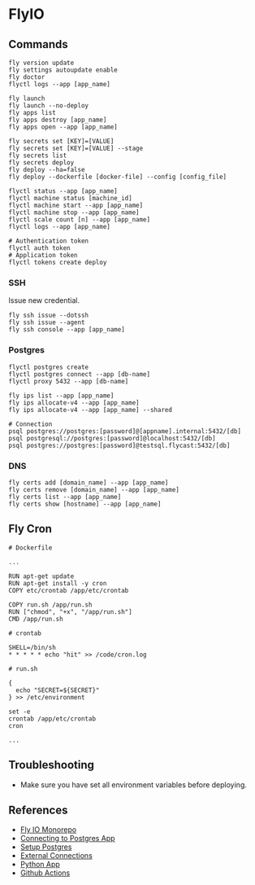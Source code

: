 # FlyIO

## Commands

```
fly version update
fly settings autoupdate enable
fly doctor
flyctl logs --app [app_name]
```

```
fly launch
fly launch --no-deploy
fly apps list
fly apps destroy [app_name]
fly apps open --app [app_name]
```

```
fly secrets set [KEY]=[VALUE]
fly secrets set [KEY]=[VALUE] --stage
fly secrets list
fly secrets deploy
fly deploy --ha=false
fly deploy --dockerfile [docker-file] --config [config_file]
```

```
flyctl status --app [app_name]
flyctl machine status [machine_id]
flyctl machine start --app [app_name]
flyctl machine stop --app [app_name]
flyctl scale count [n] --app [app_name]
flyctl logs --app [app_name]
```

```
# Authentication token
flyctl auth token
# Application token
flyctl tokens create deploy
```

### SSH

Issue new credential.

```
fly ssh issue --dotssh
fly ssh issue --agent
fly ssh console --app [app_name]
```

### Postgres

```
flyctl postgres create
flyctl postgres connect --app [db-name]
flyctl proxy 5432 --app [db-name]

fly ips list --app [app_name]
fly ips allocate-v4 --app [app_name]
fly ips allocate-v4 --app [app_name] --shared

# Connection
psql postgres://postgres:[password]@[appname].internal:5432/[db]
psql postgresql://postgres:[password]@localhost:5432/[db]
psql postgres://postgres:[password]@testsql.flycast:5432/[db]
```

### DNS

```
fly certs add [domain_name] --app [app_name]
fly certs remove [domain_name] --app [app_name]
fly certs list --app [app_name]
fly certs show [hostname] --app [app_name]
```

## Fly Cron

```
# Dockerfile

...

RUN apt-get update
RUN apt-get install -y cron
COPY etc/crontab /app/etc/crontab

COPY run.sh /app/run.sh
RUN ["chmod", "+x", "/app/run.sh"]
CMD /app/run.sh
```

```
# crontab

SHELL=/bin/sh
* * * * * echo "hit" >> /code/cron.log
```

```
# run.sh

{
  echo "SECRET=${SECRET}"
} >> /etc/environment

set -e
crontab /app/etc/crontab
cron

...

```

## Troubleshooting

- Make sure you have set all environment variables before deploying.

## References

- [Fly IO Monorepo](https://fly.io/docs/reference/monorepo/)
- [Connecting to Postgres App](https://fly.io/docs/postgres/connecting/app-connection-examples/)
- [Setup Postgres](https://medium.com/data-folks-indonesia/setup-free-postgresql-on-fly-io-and-import-database-3f8f891cbc71)
- [External Connections](https://fly.io/docs/postgres/connecting/connecting-external/)
- [Python App](https://fly.io/docs/languages-and-frameworks/python/)
- [Github Actions](https://fly.io/docs/app-guides/continuous-deployment-with-github-actions/)
